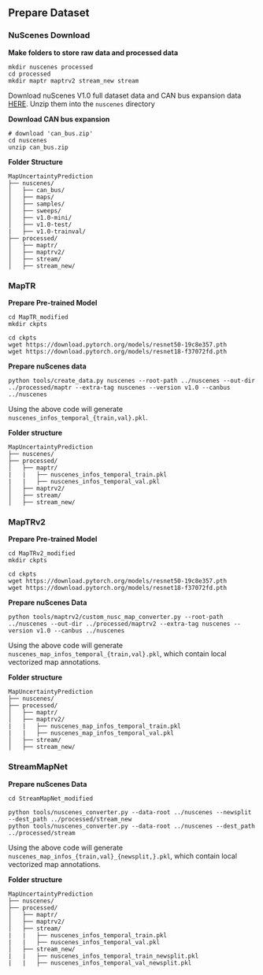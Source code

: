 ## Prepare Dataset

### NuScenes Download
**Make folders to store raw data and processed data**
```
mkdir nuscenes processed
cd processed
mkdir maptr maptrv2 stream_new stream
```
Download nuScenes V1.0 full dataset data and CAN bus expansion data [HERE](https://www.nuscenes.org/download). Unzip them into the `nuscenes` directory

**Download CAN bus expansion**
```
# download 'can_bus.zip'
cd nuscenes
unzip can_bus.zip 
```

**Folder Structure**
```
MapUncertaintyPrediction
├── nuscenes/
│   ├── can_bus/
│   ├── maps/
│   ├── samples/
│   ├── sweeps/
│   ├── v1.0-mini/
│   ├── v1.0-test/
|   ├── v1.0-trainval/
├── processed/
│   ├── maptr/
│   ├── maptrv2/
│   ├── stream/
│   ├── stream_new/
```

### MapTR

**Prepare Pre-trained Model**
```
cd MapTR_modified
mkdir ckpts

cd ckpts 
wget https://download.pytorch.org/models/resnet50-19c8e357.pth
wget https://download.pytorch.org/models/resnet18-f37072fd.pth
```

**Prepare nuScenes data**

```
python tools/create_data.py nuscenes --root-path ../nuscenes --out-dir ../processed/maptr --extra-tag nuscenes --version v1.0 --canbus ../nuscenes
```

Using the above code will generate `nuscenes_infos_temporal_{train,val}.pkl`.

**Folder structure**
```
MapUncertaintyPrediction
├── nuscenes/
├── processed/
│   ├── maptr/
|   |   ├── nuscenes_infos_temporal_train.pkl
|   |   ├── nuscenes_infos_temporal_val.pkl
│   ├── maptrv2/
│   ├── stream/
│   ├── stream_new/
```

### MapTRv2

**Prepare Pre-trained Model**
```
cd MapTRv2_modified
mkdir ckpts

cd ckpts 
wget https://download.pytorch.org/models/resnet50-19c8e357.pth
wget https://download.pytorch.org/models/resnet18-f37072fd.pth
```

**Prepare nuScenes Data**
```
python tools/maptrv2/custom_nusc_map_converter.py --root-path ../nuscenes --out-dir ../processed/maptrv2 --extra-tag nuscenes --version v1.0 --canbus ../nuscenes
```
Using the above code will generate `nuscenes_map_infos_temporal_{train,val}.pkl`, which contain local vectorized map annotations.

**Folder structure**
```
MapUncertaintyPrediction
├── nuscenes/
├── processed/
│   ├── maptr/
│   ├── maptrv2/
|   |   ├── nuscenes_map_infos_temporal_train.pkl
|   |   ├── nuscenes_map_infos_temporal_val.pkl
│   ├── stream/
│   ├── stream_new/
```

### StreamMapNet

**Prepare nuScenes Data**
```
cd StreamMapNet_modified

python tools/nuscenes_converter.py --data-root ../nuscenes --newsplit --dest_path ../processed/stream_new
python tools/nuscenes_converter.py --data-root ../nuscenes --dest_path ../processed/stream
```
Using the above code will generate `nuscenes_map_infos_{train,val}_{newsplit,}.pkl`, which contain local vectorized map annotations.

**Folder structure**
```
MapUncertaintyPrediction
├── nuscenes/
├── processed/
│   ├── maptr/
│   ├── maptrv2/
│   ├── stream/
|   |   ├── nuscenes_infos_temporal_train.pkl
|   |   ├── nuscenes_infos_temporal_val.pkl
│   ├── stream_new/
|   |   ├── nuscenes_infos_temporal_train_newsplit.pkl
|   |   ├── nuscenes_infos_temporal_val_newsplit.pkl
```
